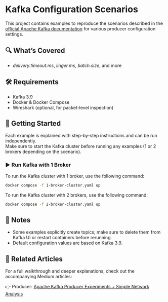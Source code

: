 # Kafka Configuration Scenarios

This project contains examples to reproduce the scenarios described in the [official Apache Kafka documentation](https://kafka.apache.org/documentation/) for various producer configuration settings.

## 🔍 What’s Covered

- *delivery.timeout.ms*, *linger.ms*, *batch.size*, and more  

## 🛠️ Requirements

- Kafka 3.9  
- Docker & Docker Compose  
- Wireshark (optional, for packet-level inspection)

## 🚀 Getting Started

Each example is explained with step-by-step instructions and can be run independently.  
Make sure to start the Kafka cluster before running any examples (1 or 2 brokers depending on the scenario).

### ▶️ Run Kafka with 1 Broker

To run the Kafka cluster with 1 broker, use the following command:

```bash
docker compose -f 1-broker-cluster.yaml up
```

To run the Kafka cluster with 2 brokers, use the following command:

```bash
docker compose -f 2-broker-cluster.yaml up
```

## 📌 Notes

- Some examples explicitly create topics; make sure to delete them from Kafka UI or restart containers before rerunning.
- Default configuration values are based on Kafka 3.9.

## 📝 Related Articles

For a full walkthrough and deeper explanations, check out the accompanying Medium articles:

👉 Producer: [Apache Kafka Producer Experiments + Simple Network Analysis](https://medium.com/@alihmzyv/apache-kafka-producer-experiments-network-analysis-db972917bc2c)
